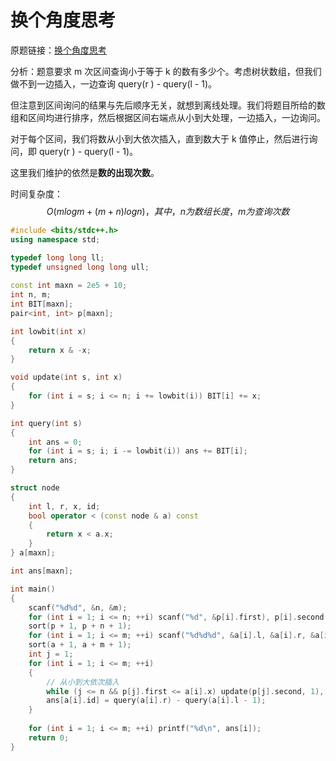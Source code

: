# 换个角度思考

原题链接：[换个角度思考](https://ac.nowcoder.com/acm/problem/19427)

分析：题意要求 m 次区间查询小于等于 k 的数有多少个。考虑树状数组，但我们做不到一边插入，一边查询 query(r ) - query(l - 1)。

但注意到区间询问的结果与先后顺序无关，就想到离线处理。我们将题目所给的数组和区间均进行排序，然后根据区间右端点从小到大处理，一边插入，一边询问。

对于每个区间，我们将数从小到大依次插入，直到数大于 k 值停止，然后进行询问，即 query(r ) - query(l - 1)。

这里我们维护的依然是**数的出现次数**。

时间复杂度：
$$
O(mlogm + (m+n)logn)，其中，n为数组长度，m为查询次数
$$


```cpp
#include <bits/stdc++.h>
using namespace std;

typedef long long ll;
typedef unsigned long long ull;
 
const int maxn = 2e5 + 10;
int n, m;
int BIT[maxn];
pair<int, int> p[maxn];

int lowbit(int x)
{
    return x & -x;
}

void update(int s, int x)
{
    for (int i = s; i <= n; i += lowbit(i)) BIT[i] += x;
}

int query(int s)
{
    int ans = 0;
    for (int i = s; i; i -= lowbit(i)) ans += BIT[i];
    return ans;
}

struct node
{
    int l, r, x, id;
    bool operator < (const node & a) const
    {
        return x < a.x;
    }
} a[maxn];

int ans[maxn];

int main()
{
    scanf("%d%d", &n, &m);
    for (int i = 1; i <= n; ++i) scanf("%d", &p[i].first), p[i].second = i;
    sort(p + 1, p + n + 1);
    for (int i = 1; i <= m; ++i) scanf("%d%d%d", &a[i].l, &a[i].r, &a[i].x), a[i].id = i;
    sort(a + 1, a + m + 1);
    int j = 1;
    for (int i = 1; i <= m; ++i)
    {
        // 从小到大依次插入
        while (j <= n && p[j].first <= a[i].x) update(p[j].second, 1), ++j;
        ans[a[i].id] = query(a[i].r) - query(a[i].l - 1);
    }
    
    for (int i = 1; i <= m; ++i) printf("%d\n", ans[i]);
    return 0;
}
```

